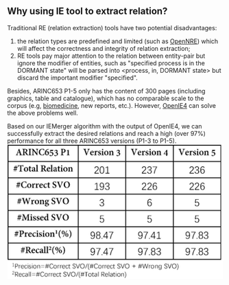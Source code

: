 ## Why using IE tool to extract relation?
Traditional RE (relation extraction) tools have two potential disadvantages:
1. the relation types are predefined and limited (such as [OpenNRE](https://www.google.com/url?q=https%3A%2F%2Fgithub.com%2Fthunlp%2FOpenNRE&sa=D)) which will affect the correctness and integrity of relation extraction;
2. RE tools pay major attention to the relation between entity-pair but ignore the modifier of entities, such as "specified process is in the DORMANT state" will be parsed into <process, in, DORMANT state> but discard the important modifier "specified".

Besides, ARINC653 P1-5 only has the content of 300 pages (including graphics, table and catalogue),  which has no comparable scale to the corpus (e.g, [biomedicine](https://www.google.com/url?q=https%3A%2F%2Fgithub.com%2Fshangjingbo1226%2FAutoNER&sa=D), new reports, etc.). However, [OpenIE4](https://www.google.com/url?q=https%3A%2F%2Fgithub.com%2Fallenai%2Fopenie-standalone&sa=D) can solve the above problems well.

Based on our IEMerger algorithm with the output of OpenIE4, we can successfully extract the desired relations and reach a high (over 97%) performance for all three ARINC653 versions (P1-3 to P1-5). 
![image](https://github.com/luomou97/NLP_for_ARINC653/blob/main/Relation%20Extraction/Algo2_1.jpg)


